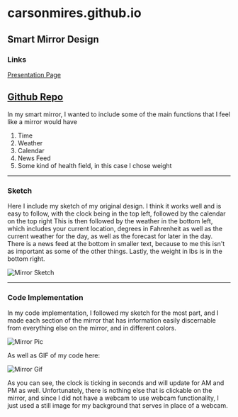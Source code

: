 # carsonmires.github.io

## Smart Mirror Design

### Links

[Presentation Page](https://carsonmires.github.io)

[Github Repo](https://github.com/carsonmires/p2.carson.mires)
-------------------------------------------------------------------------------------------------------------------------------
In my smart mirror, I wanted to include some of the main functions that I feel like a mirror would have

1) Time
2) Weather
3) Calendar
4) News Feed
5) Some kind of health field, in this case I chose weight



------------------------------------------------------------------------------------------------------------------------------
### Sketch

Here I include my sketch of my original design.
I think it works well and is easy to follow, with the clock being in the top left, followed by the calendar on the top right
This is then followed by the weather in the bottom left, which includes your current location, degrees in Fahrenheit as well as the current weather for the day,
as well as the forecast for later in the day.
There is a news feed at the bottom in smaller text, because to me this isn't as important as some of the other things. Lastly, the weight in lbs is in the bottom right.

![Mirror Sketch](https://raw.githubusercontent.com/carsonmires/p2.carson.mires/main/mirror_sketch.jpg)


------------------------------------------------------------------------------------------------------------------------------
### Code Implementation

In my code implementation, I followed my sketch for the most part, and I made each section of the mirror that has information easily discernable from
everything else on the mirror, and in different colors.

![Mirror Pic](https://raw.githubusercontent.com/carsonmires/p2.carson.mires/main/mirror_code_pic.jpg)

As well as GIF of my code here:

![Mirror Gif](https://raw.githubusercontent.com/carsonmires/p2.carson.mires/main/mirror_crop.gif)

As you can see, the clock is ticking in seconds and will update for AM and PM as well. Unfortunately, there is nothing else that is clickable on the mirror, and since 
I did not have a webcam to use webcam functionality, I just used a still image for my background that serves in place of a webcam.
